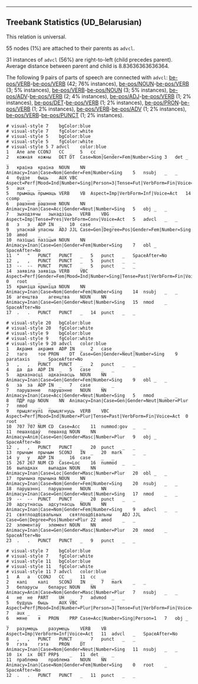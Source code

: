 

--------------------------------------------------------------------------------

## Treebank Statistics (UD_Belarusian)

This relation is universal.

55 nodes (1%) are attached to their parents as `advcl`.

31 instances of `advcl` (56%) are right-to-left (child precedes parent).
Average distance between parent and child is 8.83636363636364.

The following 9 pairs of parts of speech are connected with `advcl`: [be-pos/VERB]()-[be-pos/VERB]() (42; 76% instances), [be-pos/NOUN]()-[be-pos/VERB]() (3; 5% instances), [be-pos/VERB]()-[be-pos/NOUN]() (3; 5% instances), [be-pos/ADV]()-[be-pos/VERB]() (2; 4% instances), [be-pos/ADJ]()-[be-pos/VERB]() (1; 2% instances), [be-pos/DET]()-[be-pos/VERB]() (1; 2% instances), [be-pos/PRON]()-[be-pos/VERB]() (1; 2% instances), [be-pos/VERB]()-[be-pos/ADV]() (1; 2% instances), [be-pos/VERB]()-[be-pos/PUNCT]() (1; 2% instances).


~~~ conllu
# visual-style 7	bgColor:blue
# visual-style 7	fgColor:white
# visual-style 5	bgColor:blue
# visual-style 5	fgColor:white
# visual-style 5 7 advcl	color:blue
1	Але	але	CCONJ	CC	_	5	cc	_	_
2	кожная	кожны	DET	DT	Case=Nom|Gender=Fem|Number=Sing	3	det	_	_
3	краіна	краіна	NOUN	NN	Animacy=Inan|Case=Nom|Gender=Fem|Number=Sing	5	nsubj	_	_
4	будзе	быць	AUX	VBC	Aspect=Perf|Mood=Ind|Number=Sing|Person=3|Tense=Fut|VerbForm=Fin|Voice=Act	5	aux	_	_
5	прымаць	прымаць	VERB	VB	Aspect=Imp|VerbForm=Inf|Voice=Act	14	ccomp	_	_
6	рашэнне	рашэнне	NOUN	NN	Animacy=Inan|Case=Acc|Gender=Neut|Number=Sing	5	obj	_	_
7	зыходзячы	зыхадзiць	VERB	VBG	Aspect=Imp|Tense=Pres|VerbForm=Conv|Voice=Act	5	advcl	_	_
8	з	з	ADP	IN	_	10	case	_	_
9	уласнай	уласны	ADJ	JJL	Case=Gen|Degree=Pos|Gender=Fem|Number=Sing	10	amod	_	_
10	пазіцыі	пазіцыя	NOUN	NN	Animacy=Inan|Case=Gen|Gender=Fem|Number=Sing	7	obl	_	SpaceAfter=No
11	"	"	PUNCT	PUNCT	_	5	punct	_	SpaceAfter=No
12	,	,	PUNCT	PUNCT	_	5	punct	_	_
13	--	--	PUNCT	PUNCT	_	5	punct	_	_
14	заявіла	заявіць	VERB	VBC	Aspect=Perf|Gender=Fem|Mood=Ind|Number=Sing|Tense=Past|VerbForm=Fin|Voice=Act	0	root	_	_
15	крыніца	крыніца	NOUN	NN	Animacy=Inan|Case=Nom|Gender=Fem|Number=Sing	14	nsubj	_	_
16	агенцтва	агенцтва	NOUN	NN	Animacy=Inan|Case=Gen|Gender=Neut|Number=Sing	15	nmod	_	SpaceAfter=No
17	.	.	PUNCT	PUNCT	_	14	punct	_	_

~~~


~~~ conllu
# visual-style 20	bgColor:blue
# visual-style 20	fgColor:white
# visual-style 9	bgColor:blue
# visual-style 9	fgColor:white
# visual-style 9 20 advcl	color:blue
1	Акрамя	акрамя	ADP	IN	_	2	case	_	_
2	таго	тое	PRON	DT	Case=Gen|Gender=Neut|Number=Sing	9	parataxis	_	SpaceAfter=No
3	,	,	PUNCT	PUNCT	_	2	punct	_	_
4	да	да	ADP	IN	_	5	case	_	_
5	адказнасці	адказнасць	NOUN	NN	Animacy=Inan|Case=Gen|Gender=Fem|Number=Sing	9	obl	_	_
6	за	за	ADP	IN	_	7	case	_	_
7	парушэнне	парушэнне	NOUN	NN	Animacy=Inan|Case=Acc|Gender=Neut|Number=Sing	5	nmod	_	_
8	ПДР	пдр	NOUN	NN	Animacy=Inan|Case=Gen|Gender=Neut|Number=Plur	7	nmod	_	_
9	прыцягнулі	прыцягнуць	VERB	VBC	Aspect=Perf|Mood=Ind|Number=Plur|Tense=Past|VerbForm=Fin|Voice=Act	0	root	_	_
10	707	707	NUM	CD	Case=Acc	11	nummod:gov	_	_
11	пешаходаў	пешаход	NOUN	NN	Animacy=Anim|Case=Gen|Gender=Masc|Number=Plur	9	obj	_	SpaceAfter=No
12	,	,	PUNCT	PUNCT	_	20	punct	_	_
13	прычым	прычым	SCONJ	IN	_	20	mark	_	_
14	у	у	ADP	IN	_	16	case	_	_
15	267	267	NUM	CD	Case=Loc	16	nummod	_	_
16	выпадках	выпадак	NOUN	NN	Animacy=Inan|Case=Loc|Gender=Masc|Number=Plur	20	obl	_	_
17	прычына	прычына	NOUN	NN	Animacy=Inan|Case=Nom|Gender=Fem|Number=Sing	20	nsubj	_	_
18	парушэнні	парушэнне	NOUN	NN	Animacy=Inan|Case=Gen|Gender=Neut|Number=Sing	17	nmod	_	_
19	--	--	PUNCT	PUNCT	_	20	punct	_	_
20	адсутнасць	адсутнасць	NOUN	NN	Animacy=Inan|Case=Nom|Gender=Fem|Number=Sing	9	advcl	_	_
21	святлоадбівальных	святлоадбівальны	ADJ	JJL	Case=Gen|Degree=Pos|Number=Plur	22	amod	_	_
22	элементаў	элемент	NOUN	NN	Animacy=Inan|Case=Gen|Gender=Masc|Number=Plur	20	nmod	_	SpaceAfter=No
23	.	.	PUNCT	PUNCT	_	9	punct	_	_

~~~


~~~ conllu
# visual-style 7	bgColor:blue
# visual-style 7	fgColor:white
# visual-style 11	bgColor:blue
# visual-style 11	fgColor:white
# visual-style 11 7 advcl	color:blue
1	А	а	CCONJ	CC	_	11	cc	_	_
2	калі	калі	SCONJ	IN	_	7	mark	_	_
3	беларусы	беларус	NOUN	NN	Animacy=Anim|Case=Nom|Gender=Masc|Number=Plur	7	nsubj	_	_
4	не	не	PART	UH	_	7	advmod	_	_
5	будуць	быць	AUX	VBC	Aspect=Perf|Mood=Ind|Number=Plur|Person=3|Tense=Fut|VerbForm=Fin|Voice=Act	7	aux	_	_
6	мяне	я	PRON	PRP	Case=Acc|Number=Sing|Person=1	7	obj	_	_
7	разумець	разумець	VERB	VB	Aspect=Imp|VerbForm=Inf|Voice=Act	11	advcl	_	SpaceAfter=No
8	,	,	PUNCT	PUNCT	_	7	punct	_	_
9	гэта	гэта	PRON	DT	Animacy=Inan|Case=Nom|Gender=Neut|Number=Sing	11	nsubj	_	_
10	іх	іх	DET	PRP$	_	11	det	_	_
11	праблема	праблема	NOUN	NN	Animacy=Inan|Case=Nom|Gender=Fem|Number=Sing	0	root	_	SpaceAfter=No
12	.	.	PUNCT	PUNCT	_	11	punct	_	_

~~~


